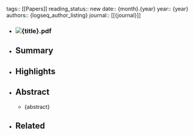 tags:: [[Papers]] 
reading_status:: new
date:: {month}.{year}
year:: {year}
authors:: {logseq_author_listing}
journal:: [[{journal}]]

- ### ![{title}.pdf](..\{relative_logseq_path})

- ## Summary

- ## Highlights 

- ## Abstract
	- {abstract}

- ## Related

